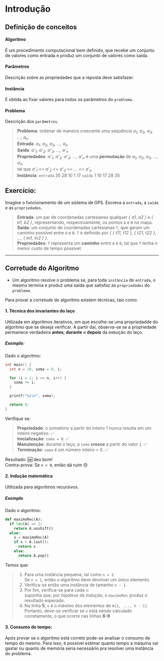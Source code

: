 # Introdução

## Definição de conceitos

#### Algoritmo
É um procedimento computacional bem definido, que recebe um conjunto de valores como entrada e produz um conjunto de valores como saída.

#### Parâmetros
Descrição sobre as propriedades que a reposta deve satisfazer.

#### Instância
É obtida ao fixar valores para todos os parâmetros do `problema`.

#### Problema
Descrição dos `parâmetros`.
> **Problema**: ordenar de maneira crescente uma sequência *a<sub>1</sub>, a<sub>2</sub>, a<sub>3</sub>, ..., a<sub>n</sub>*  
**Entrada**: *a<sub>1</sub>, a<sub>2</sub>, a<sub>3</sub>, ..., a<sub>n</sub>*  
**Saída**: *a'<sub>1</sub>, a'<sub>2</sub>, a'<sub>3</sub>, ..., a'<sub>n</sub>*  
**Propriedades**: *a'<sub>1</sub>, a'<sub>2</sub>, a'<sub>3</sub>, ..., a'<sub>n</sub>* é uma **permutação** de *a<sub>1</sub>, a<sub>2</sub>, a<sub>3</sub>, ..., a<sub>n</sub>*,  
tal que *a'<sub>1</sub> <= a'<sub>2</sub> <= a'<sub>3</sub> <= ... <= a'<sub>n</sub>*  
**Instância**: `entrada` 35 28 10 1 17 `saída` 1 10 17 28 35  


## Exercício:
Imagine o funcionamento de um sistema de GPS. Escreva a `entrada`, a `saída` e as `propriedades`.
> **Entrada**: um par de coordenadas cartesianas qualquer *{ a1, a2 }* e *{ b1, b2 }*, representando, respectivamente, os pontos `A` e `B` no mapa.  
**Saída**: um conjunto de coordenadas cartesianas `T`, que geram um caminho possível entre `A` e `B`. `T` é definido por *{ { t11, t12 }, { t21, t22 }, ..., { tn1, tn2 } }*.  
**Propriedades**: `T` representa um **caminho** entre `A` e `B`, tal que `T` tenha o menor custo de tempo possível.

---

## Corretude do Algoritmo
- Um algoritmo resolve o problema se, para toda `instância` de `entrada`, o mesmo termina e produz uma saída que satisfaz as `propriedades` do `problema`.

Para provar a *corretude* do algoritmo existem técnicas, tais como:

#### 1. Técnica dos invariantes do laço
Utilizada em algoritmos iterativos, em que escolhe-se uma propriedadde do algoritmo que se deseja verificar. A partir daí, observa-se se a propriedade permanece verdadeira **antes**, **durante** e **depois** da exeução do laço.
##### Exemplo:
Dado o algoritmo:

```c
int main() {
  int n = 10, soma = 0, i;

  for (i = 1; i <= n, i++) {
    soma += i;
  }

  printf("%i\n", soma);

  return 0;
}
```

Verifique se:

> **Propriedade**: o somatório a partir do inteiro 1 nunca resulta em um inteiro negativo. :white_check_mark:  
**Inicialização**: `soma = 0`. :white_check_mark:  
**Manutenção**: durante o laço, a `soma` **cresce** a partir do valor `1`. :white_check_mark:  
**Terminação**: `soma` é um número inteiro > 0. :white_check_mark:

Resultado: :ok: deu bom!  
Contra-prova: Se `n < 0`, então dá ruim :disappointed:

#### 2. Indução matemática
Utilizada para algoritmos recursivos.
##### Exemplo
Dado o algoritmo:

```python
def maximoRec(A):
  if len(A) == 1:
    return A.unshift()
  else:
    x = maximoRec(A)
    if x > A.last():
      return x
    else:
      return A.pop()
```

Temos que:  

> 1. Para uma instância pequena, tal como `n = 1`:  
  Se `n = 1`, então o algoritmo deve devolver um único elemento.
> 2. Verifica-se então uma instância de tamanho `n - 1`.
> 3. Por fim, verifica-se para cada `n`:  
suponha que, por *hipótese de indução*, o `maximoRec` produz o resultado esperado.
> 4. Na linha **5**, `x` é o máximo dos elementos de `A[1, ..., n - 1]`.  
Portanto, deve-se verificar se `x` está sendo calculado corretamente, o que ocorre nas linhas **6-9**

#### 3. Consumo de tempo:
Após provar se o algoritmo está correto pode-se analisar o consumo de  tempo do mesmo. Para isso, é possível estimar quanto tempo a máquina vai gastar ou quanto de memória seria necessário pra resolver uma instância do problema.

